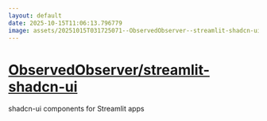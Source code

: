```yaml
---
layout: default
date: 2025-10-15T11:06:13.796779
image: assets/20251015T031725071--ObservedObserver--streamlit-shadcn-ui--20251015T031906658--cropped.png
---
```


# [ObservedObserver/streamlit-shadcn-ui](https://github.com/ObservedObserver/streamlit-shadcn-ui)

shadcn-ui components for Streamlit apps
